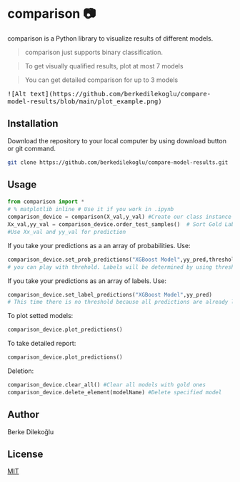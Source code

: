 # comparison :camera:

comparison is a Python library to visualize results of different models.

> comparison just supports binary classification.

> To get visually qualified results, plot at most 7 models

> You can get detailed comparison for up to 3 models

<kbd>
![Alt text](https://github.com/berkedilekoglu/compare-model-results/blob/main/plot_example.png)
</kbd>

## Installation

Download the repository to your local computer by using download button or git command.

```bash
git clone https://github.com/berkedilekoglu/compare-model-results.git
```

## Usage

```python
from comparison import *
# % matplotlib inline # Use it if you work in .ipynb 
comparison_device = comparison(X_val,y_val) #Create our class instance
Xx_val,yy_val = comparison_device.order_test_samples()  # Sort Gold Labels! 
#Use Xx_val and yy_val for prediction
```
If you take your predictions as a an array of probabilities. Use:
```python
comparison_device.set_prob_predictions("XGBoost Model",yy_pred,threshold=0.5)
# you can play with threhold. Labels will be determined by using threshold. Default is 0.5
```
If you take your predictions as an array of labels. Use:
```python
comparison_device.set_label_predictions("XGBoost Model",yy_pred) 
# This time there is no threshold because all predictions are already labeled!
```

To plot setted models:
```python
comparison_device.plot_predictions()
```
To take detailed report:
```python
comparison_device.plot_predictions()
```

Deletion:
```python
comparison_device.clear_all() #Clear all models with gold ones
comparison_device.delete_element(modelName) #Delete specified model
```

## Author
Berke Dilekoğlu

## License
[MIT](https://choosealicense.com/licenses/mit/)
